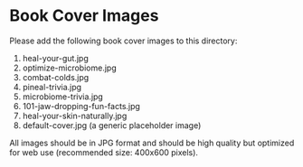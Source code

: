# Book Cover Images

Please add the following book cover images to this directory:

1. heal-your-gut.jpg
2. optimize-microbiome.jpg
3. combat-colds.jpg
4. pineal-trivia.jpg
5. microbiome-trivia.jpg
6. 101-jaw-dropping-fun-facts.jpg
7. heal-your-skin-naturally.jpg
8. default-cover.jpg (a generic placeholder image)

All images should be in JPG format and should be high quality but optimized for web use (recommended size: 400x600 pixels). 
